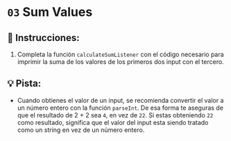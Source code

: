 # `03` Sum Values

## 📝 Instrucciones:

1. Completa la función `calculateSumListener` con el código necesario para imprimir la suma de los valores de los primeros dos input con el tercero.

## 💡 Pista:

+ Cuando obtienes el valor de un input, se recomienda convertir el valor a un número entero con la función `parseInt`. De esa forma te aseguras de que el resultado de 2 + 2 sea `4`, en vez de `22`. Si estas obteniendo `22` como resultado, significa que el valor del input esta siendo tratado como un string en vez de un número entero.
